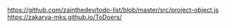 https://github.com/zainthedev/todo-list/blob/master/src/project-object.js
https://zakarya-mks.github.io/ToDoers/
